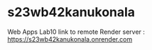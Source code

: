 # s23wb42kanukonala
Web Apps Lab10
link to remote Render server : https://s23wb42kanukonala.onrender.com
